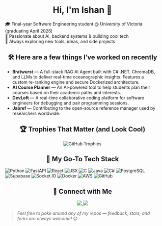 
  <h1 align="center"> Hi, I'm Ishan 👋</h1>

🎓 Final-year Software Engineering student @ University of Victoria (graduating April 2026)   
🤖 Passionate about AI, backend systems & building cool tech  
🚀 Always exploring new tools, ideas, and side projects


<h2 align="center"> 🛠️ Here are a few things I’ve worked on recently</h2>

- **Bratwurst** — A full-stack RAG AI Agent built with C# .NET, ChromaDB, and LLMs to deliver real-time oceanographic insights. Features a custom re-ranking engine and secure Dockerized architecture.
- **AI Course Planner** — An AI-powered tool to help students plan their courses based on their academic paths and interests.
- **DevLoft** — A real-time collaborative coding platform for software engineers for debugging and pair programming sessions.
- **Jabref** — Contributing to the open-source reference manager used by researchers worldwide.

<h2 align="center"> 🏆 Trophies That Matter (and Look Cool)</h2>
<p align="center">
  <img 
    src="https://github-profile-trophy.vercel.app/?username=xIshanSandhux&theme=dracula&column=6&margin-w=15&margin-h=15&title=-Stars,-Followers,-Repositories" 
    alt="GitHub Trophies"/>
</p>

<h2 align="center"> 🧰 My Go-To Tech Stack</h2>

![Python](https://img.shields.io/badge/-Python-3776AB?logo=python&logoColor=white&style=flat-square)
![FastAPI](https://img.shields.io/badge/-FastAPI-009688?logo=fastapi&logoColor=white&style=flat-square)
![React](https://img.shields.io/badge/-React-61DAFB?logo=react&logoColor=black&style=flat-square)
![JSX](https://img.shields.io/badge/-JSX-61DAFB?logo=react&logoColor=black&style=flat-square)
![C](https://img.shields.io/badge/-C-00599C?logo=c&logoColor=white&style=flat-square)
![Java](https://img.shields.io/badge/-Java-007396?logo=java&logoColor=white&style=flat-square)
![C#](https://img.shields.io/badge/-CSharp-239120?logo=csharp&logoColor=white&style=flat-square)
![PostgreSQL](https://img.shields.io/badge/-PostgreSQL-336791?logo=postgresql&logoColor=white&style=flat-square)
![Supabase](https://img.shields.io/badge/-Supabase-3ECF8E?logo=supabase&logoColor=white&style=flat-square)
![Socket.IO](https://img.shields.io/badge/-Socket.IO-010101?logo=socketdotio&logoColor=white&style=flat-square)
![Docker](https://img.shields.io/badge/-Docker-2496ED?logo=docker&logoColor=white&style=flat-square)
![AWS](https://img.shields.io/badge/-AWS-232F3E?logo=amazon-aws&logoColor=white&style=flat-square)
![GitHub](https://img.shields.io/badge/-GitHub-181717?logo=github&logoColor=white&style=flat-square)




<h2 align="center"> 🤝 Connect with Me</h2>

<p align="center">
  <a href="https://www.linkedin.com/in/ishan-sandhu3121/">
    <img src="https://img.shields.io/badge/LinkedIn-blue?style=flat&logo=linkedin"/>
  </a>
  <a href="mailto:itsishan022@gmail.com">
    <img src="https://img.shields.io/badge/Email-D14836?style=flat&logo=gmail&logoColor=white"/>
  </a>
</p>

>  _*Feel free to poke around any of my repos — feedback, stars, and forks are always welcome!*_ 😊




